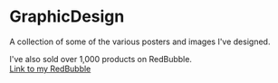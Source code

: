 # GraphicDesign
A collection of some of the various posters and images I've designed.

I've also sold over 1,000 products on RedBubble.
<br>
<a href="https://www.redbubble.com/people/nico-jackson/shop">Link to my RedBubble</a>
